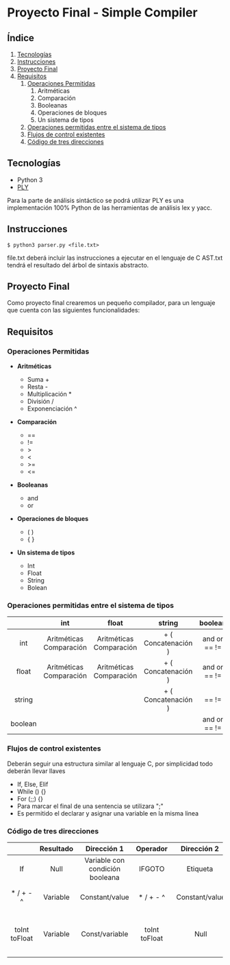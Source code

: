 # **Proyecto Final - Simple Compiler**

## Índice 

1. [Tecnologías](#Tecnologías)
2. [Instrucciones](#Instrucciones)
3. [Proyecto Final](#Proyecto-Final)
4. [Requisitos](#Requisitos)
    1. [Operaciones Permitidas](#Operaciones-Permitidas)
        1. Aritméticas
        2. Comparación
        3. Booleanas
        4. Operaciones de bloques
        5. Un sistema de tipos
    2. [Operaciones permitidas entre el sistema de tipos](#Operaciones-permitidas-entre-el-sistema-de-tipos)
    3. [Flujos de control existentes](#Flujos-de-control-existentes)
    4. [Código de tres direcciones](#Código-de-tres-direcciones)

## **Tecnologías**

- Python 3
- [PLY](https://github.com/dabeaz/ply)

Para la parte de análisis sintáctico se podrá utilizar PLY es una implementación 100% Python de las herramientas de análisis lex y yacc. 

## **Instrucciones**

```
$ python3 parser.py <file.txt>
```

file.txt deberá incluir las instrucciones a ejecutar en el lenguaje de C
AST.txt tendrá el resultado del árbol de sintaxis abstracto.

## **Proyecto Final**

Como proyecto final crearemos un pequeño compilador, para un lenguaje que cuenta con las siguientes funcionalidades:

## **Requisitos**

### **Operaciones Permitidas**

- **Aritméticas**
    
    - Suma +
    - Resta -
    - Multiplicación *
    - División /
    - Exponenciación ^
- **Comparación**
    - ==
    - != 
    - \>
    - <
    - \>=
    - <=

- **Booleanas**

    - and 
    - or

- **Operaciones de bloques**

    - ( )
    - { }

- **Un sistema de tipos**

    - Int
    - Float
    - String
    - Bolean

### **Operaciones permitidas entre el sistema de tipos**

|          | int                     | float                   | string             | boolean      |
| :------: | :---------------------: | :---------------------: | :----------------: | :----------: |
| int      | Aritméticas Comparación | Aritméticas Comparación | + ( Concatenación )| and or == != |
| float    | Aritméticas Comparación | Aritméticas Comparación | + ( Concatenación )| and or == != |
| string   |                         |                         | + ( Concatenación )| == !=        |
|boolean   |                         |                         |                    | and or == != |

### **Flujos de control existentes** 

Deberán seguir una estructura similar al lenguaje C, por simplicidad todo deberán llevar llaves

- If, Else, Elif
- While () {}
- For (;;) {}
- Para marcar el final de una sentencia se utilizara ";"
- Es permitido el declarar y asignar una variable en la misma linea

### **Código de tres direcciones**

|               | Resultado | Dirección 1                     | Operador      | Dirección 2    | Ejemplo                        |
| :-----------: | :-------: | :-----------------------------: | :-----------: | :------------: | :----------------------------: |
| If            | Null      | Variable con condición booleana | IFGOTO        | Etiqueta       | v1 IFGOTO L1                   |
| * / + - ^	    | Variable  | Constant/value                  | * / + - ^     | Constant/value | t1 = 3 * 3,  t3 = t1 / t2      |
| toInt toFloat | Variable  | Const/variable                  | toInt toFloat | Null           | t2 = toInt t1, t2 = toFloat t1 |

